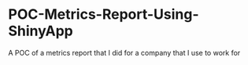 # POC-Metrics-Report-Using-ShinyApp
A POC of a metrics report that I did for a company that I use to work for

